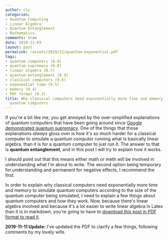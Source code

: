 ```yaml
---
author: rlc
categories:
- Quantum Computing
- Linear Algebra
- Quantum Entanglement
- Mathematics
comments: true
date: 2019-11-03
layout: post
permalink: /assets/2019/11/quantum-exponential.pdf
tags:
- quantum computers (0.9)
- quantum supremacy (0.8)
- linear algebra (0.7)
- quantum entanglement (0.9)
- classical computers (0.6)
- exponential time (0.5)
- memory (0.4)
- PDF format (0.3)
title: Why classical computers need exponentially more time and memory to simulate
  quantum computers
---
```


If you're a bit like me, you get annoyed by the over-simplified explanations of quantum computers that have been going around since [Google demonstrated quantum supremacy](https://rlc.vlinder.ca/blog/2019/09/29/quantum-supremacy). One of the things that those explanations _always_ gloss over is how it's so much harder for a classical computer to simulate a quantum computer running what is basically linear algebra, than it is for a quantum computer to just run it. The answer to that is **quantum entanglement**, and in this post I will try to explain how it works.

I should point out that this means either math or meth will be involved in understanding what I'm about to write. The second option being temporary for understanding and permanent for negative effects, I recommend the first.

In order to explain why classical computers need exponentially more time and memory to simulate quantum computers according to the size of the quantum computer being simulated, I need to explain a few things about quantum computers and how they work. Now, because there's linear algebra involved and because it's a lot easier to write linear algebra in Latex than it is in markdown, you're going to have to [download this post in PDF format to read it](/assets/2019/11/quantum-exponential.pdf).

**2019-11-11 Update:** I've updated the PDF to clarify a few things, following comments by my lovely wife.